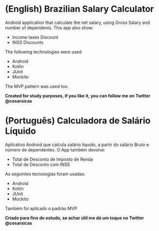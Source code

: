 
# (English) Brazilian Salary Calculator 

Android application that calculate the net salary, using Gross Salary and number of dependents. This app also show:

  - Income taxes Discount
  - INSS Discounts
 
The following technologies were used

  - Android
  - Kotlin
  - JUnit
  - Mockito

 The MVP pattern was used too.
 
**Created for study purposes, if you like it, you can follow me on Twitter @cesarsicas**


# (Português) Calculadora de Salário Líquido

Aplicativo Android que calcula salário líquido, a partir do salário Bruto e número de dependentes. O App também devolve:

  - Total de Desconto de Imposto de Renda
  - Total de Desconto com INSS
 
As seguintes tecnologias foram usadas:
  - Android
  - Kotlin
  - JUnit
  - Mockito 

 Também foi aplicado o padrão MVP

**Criado para fins de estudo, se achar útil me dá um toque no Twitter @cesarsicas**

